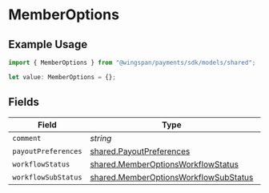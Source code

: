 # MemberOptions

## Example Usage

```typescript
import { MemberOptions } from "@wingspan/payments/sdk/models/shared";

let value: MemberOptions = {};
```

## Fields

| Field                                                                                                 | Type                                                                                                  | Required                                                                                              | Description                                                                                           |
| ----------------------------------------------------------------------------------------------------- | ----------------------------------------------------------------------------------------------------- | ----------------------------------------------------------------------------------------------------- | ----------------------------------------------------------------------------------------------------- |
| `comment`                                                                                             | *string*                                                                                              | :heavy_minus_sign:                                                                                    | N/A                                                                                                   |
| `payoutPreferences`                                                                                   | [shared.PayoutPreferences](../../../sdk/models/shared/payoutpreferences.md)                           | :heavy_minus_sign:                                                                                    | N/A                                                                                                   |
| `workflowStatus`                                                                                      | [shared.MemberOptionsWorkflowStatus](../../../sdk/models/shared/memberoptionsworkflowstatus.md)       | :heavy_minus_sign:                                                                                    | N/A                                                                                                   |
| `workflowSubStatus`                                                                                   | [shared.MemberOptionsWorkflowSubStatus](../../../sdk/models/shared/memberoptionsworkflowsubstatus.md) | :heavy_minus_sign:                                                                                    | N/A                                                                                                   |